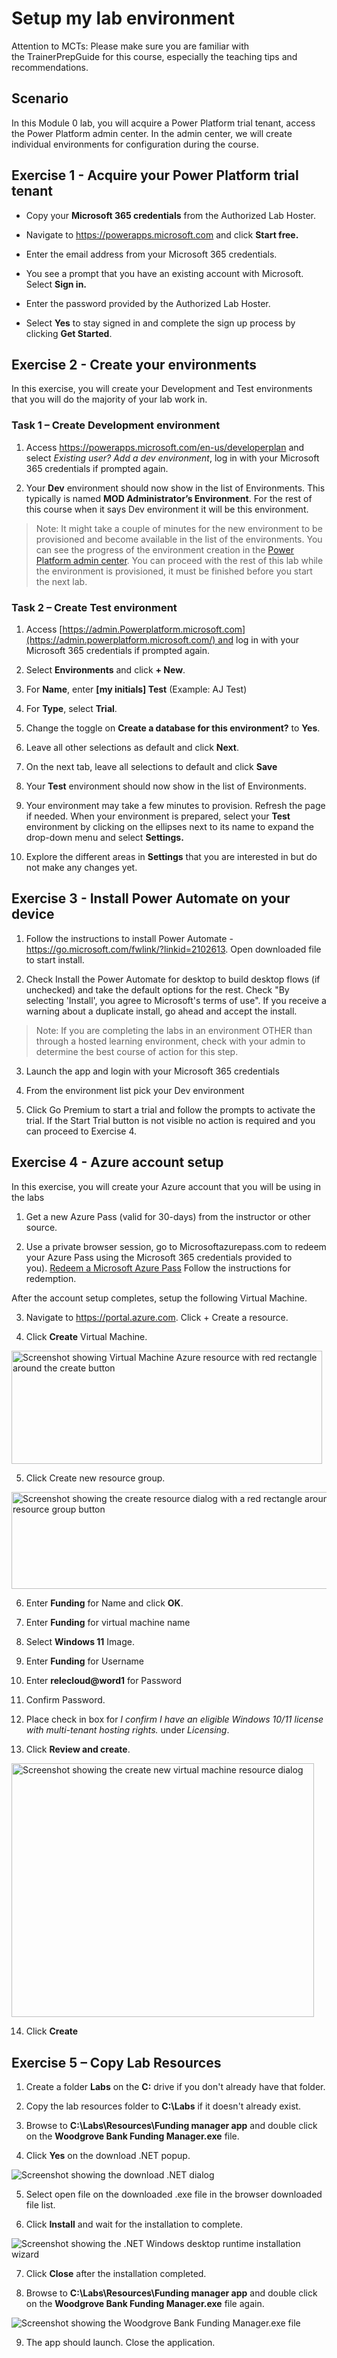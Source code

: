 # Setup my lab environment

Attention to MCTs: Please make sure you are familiar with
the TrainerPrepGuide for this course, especially the teaching tips and
recommendations.

## Scenario

In this Module 0 lab, you will acquire a Power Platform trial tenant,
access the Power Platform admin center. In the admin center, we will
create individual environments for configuration during the course.

## Exercise 1 - Acquire your Power Platform trial tenant

-   Copy your **Microsoft 365 credentials** from the Authorized Lab
    Hoster.

-   Navigate to <https://powerapps.microsoft.com> and click **Start free.**

-   Enter the email address from your Microsoft 365 credentials.

-   You see a prompt that you have an existing account with Microsoft.
    Select **Sign in.**

-   Enter the password provided by the Authorized Lab Hoster.

-   Select **Yes** to stay signed in and complete the sign up process by clicking **Get Started**.

## Exercise 2 - Create your environments

In this exercise, you will create your Development and Test environments
that you will do the majority of your lab work in.

### Task 1 – Create Development environment

1.  Access <https://powerapps.microsoft.com/en-us/developerplan> and
    select *Existing user? Add a dev environment*, log in with your Microsoft
    365 credentials if prompted again.

2.  Your **Dev** environment should now show in the list of
    Environments. This typically is named **MOD Administrator’s
    Environment**. For the rest of this course when it says Dev
    environment it will be this environment.
> Note: It might take a couple of minutes for the new environment to be provisioned and become available in the list of the environments. You can see the progress of the environment creation in the [Power Platform admin center](https://admin.powerplatform.com). You can proceed with the rest of this lab while the environment is provisioned, it must be finished before you start the next lab.


### Task 2 – Create Test environment

1.  Access [https://admin.Powerplatform.microsoft.com](https://admin.powerplatform.microsoft.com/) and
    log in with your Microsoft 365 credentials if prompted again.

2.  Select **Environments** and click **+ New**.

3.  For **Name**, enter **\[my initials\] Test** (Example: AJ Test)

4.  For **Type**, select **Trial**.

5.  Change the toggle on **Create a database for this
    environment?** to **Yes**.

6.  Leave all other selections as default and click **Next**.

7.  On the next tab, leave all selections to default and click **Save**

8.  Your **Test** environment should now show in the list of
    Environments.

9.  Your environment may take a few minutes to provision. Refresh the
    page if needed. When your environment is prepared, select
    your **Test** environment by clicking on the ellipses next to its
    name to expand the drop-down menu and select **Settings.**

10. Explore the different areas in **Settings** that you are interested
    in but do not make any changes yet.

## Exercise 3 - Install Power Automate on your device

1.  Follow the instructions to install Power Automate -
    <https://go.microsoft.com/fwlink/?linkid=2102613>. Open downloaded file to start install.

2.  Check Install the Power Automate for desktop to build desktop flows
    (if unchecked) and take the default options for the rest. Check "By selecting 'Install', you agree to Microsoft's terms of use". If you
    receive a warning about a duplicate install, go ahead and accept the install. 
>Note: If you are completing the labs in an environment OTHER than through a hosted learning environment, check with your admin to determine the best course of action for this step.
3.  Launch the app and login with your Microsoft 365 credentials

4.  From the environment list pick your Dev environment

5.  Click Go Premium to start a trial and follow the prompts to activate
    the trial. If the Start Trial button is not visible no action is required and you can proceed to Exercise 4.

## Exercise 4 - Azure account setup

In this exercise, you will create your Azure account that you will be
using in the labs

1.  Get a new Azure Pass (valid for 30-days) from the instructor or
    other source.

2.  Use a private browser session, go to Microsoftazurepass.com to
    redeem your Azure Pass using the Microsoft 365 credentials provided
    to you). [Redeem a Microsoft Azure
    Pass](https://www.microsoftazurepass.com/Home/HowTo?Length=5) Follow
    the instructions for redemption.

After the account setup completes, setup the following Virtual Machine.

3.  Navigate to <https://portal.azure.com>. Click + Create a resource.

4.  Click **Create** Virtual Machine.

<img src="../L00/media/image1.png" style="width:5.17644in;height:1.88518in"
alt="Screenshot showing Virtual Machine Azure resource with red rectangle around the create button" />

5.  Click Create new resource group.

<img src="../L00/media/image2.png" style="width:6.5in;height:1.61667in"
alt="Screenshot showing the create resource dialog with a red rectangle around the create resource group button" />

6.  Enter **Funding** for Name and click **OK**.

7.  Enter **Funding** for virtual machine name

8.  Select **Windows 11** Image.

9.  Enter **Funding** for Username

10. Enter **relecloud@word1** for Password

11. Confirm Password.

12. Place check in box for *I confirm I have an eligible Windows 10/11 license with multi-tenant hosting rights.* under *Licensing*.

13. Click **Review and create**.

<img src="../L00/media/image3.png" style="width:5.04419in;height:4.23637in"
alt="Screenshot showing the create new virtual machine resource dialog" />

14. Click **Create**

## Exercise 5 – Copy Lab Resources

1.  Create a folder **Labs** on the **C:** drive if you don't already have that folder.

2.  Copy the lab resources folder to **C:\Labs** if it doesn't already exist.

3.  Browse to **C:\Labs\Resources\Funding manager app** and double click
    on the **Woodgrove Bank Funding Manager.exe** file.

4. Click **Yes** on the download .NET popup.

<img src="../L00/media/image5.png" alt="Screenshot showing the download .NET dialog" />

5. Select open file on the downloaded .exe file in the browser downloaded file list.

6. Click **Install** and wait for the installation to complete.

<img src="../L00/media/image7.png" alt="Screenshot showing the .NET Windows desktop runtime installation wizard" />

7. Click **Close** after the installation completed.

8. Browse to **C:\Labs\Resources\Funding manager app** and double click
    on the **Woodgrove Bank Funding Manager.exe** file again.

<img src="../L00/media/image8.png" alt="Screenshot showing the Woodgrove Bank Funding Manager.exe file" />

9.  The app should launch. Close the application.
